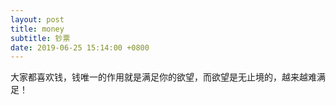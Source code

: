 ```yaml
---
layout: post
title: money
subtitle: 钞票
date: 2019-06-25 15:14:00 +0800
---
```


大家都喜欢钱，钱唯一的作用就是满足你的欲望，而欲望是无止境的，越来越难满足！




